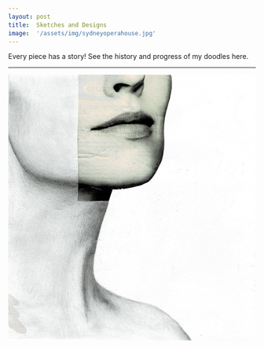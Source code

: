 ```yaml
---
layout: post
title:  Sketches and Designs
image:  '/assets/img/sydneyoperahouse.jpg'
---
```

Every piece has a story! See the history and progress of my doodles here.

---

![Drawing](/assets/img/1.jpg)
